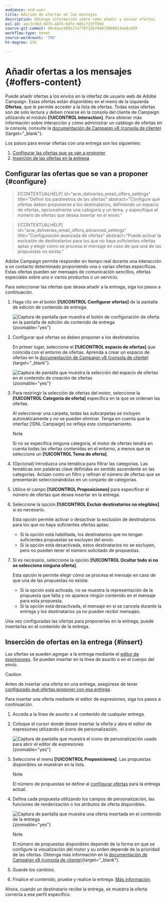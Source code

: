 ```yaml
---
audience: end-user
title: Adición de ofertas en los mensajes
description: Obtenga información sobre cómo añadir y enviar ofertas
exl-id: abc3c36d-d475-4474-b4fe-685cf23ff89d
source-git-commit: d6c6aac9d9127a770732b709873008613ae8c639
workflow-type: tm+mt
source-wordcount: '795'
ht-degree: 23%

---
```


# Añadir ofertas a los mensajes {#offers-content}

Puede añadir ofertas a los envíos en la interfaz de usuario web de Adobe Campaign. Estas ofertas están disponibles en el menú de la izquierda **Ofertas**, que le permite acceder a la lista de ofertas. Todas estas ofertas son de solo lectura y deben crearse en la consola del cliente de Campaign utilizando el módulo **[!UICONTROL Interaction]**. Para obtener más información sobre interacción y cómo administrar un catálogo de ofertas en la consola, consulte la [documentación de Campaign v8 (consola de cliente)](https://experienceleague.adobe.com/docs/campaign/campaign-v8/offers/interaction.html?lang=es){target="_blank"}.

Los pasos para enviar ofertas con una entrega son los siguientes:

1. [Configurar las ofertas que se van a proponer](#configure)
1. [Inserción de las ofertas en la entrega](#insert)

## Configurar las ofertas que se van a proponer {#configure}

>[!CONTEXTUALHELP]
>id="acw_deliveries_email_offers_settings"
>title="Definir los parámetros de las ofertas"
>abstract="Configure qué ofertas deben proponerse a los destinatarios, definiendo un espacio de ofertas, opcionalmente una categoría y un tema, y especifique el número de ofertas que desea insertar en el envío."

>[!CONTEXTUALHELP]
>id="acw_deliveries_email_offers_advanced_settings"
>title="Configuración avanzada de ofertas"
>abstract="Puede activar la exclusión de destinatarios para los que no haya suficientes ofertas aptas y elegir cómo se procesa el mensaje en caso de que una de las propuestas no exista."

Adobe Campaign permite responder en tiempo real durante una interacción a un contacto determinado proponiendo una o varias ofertas específicas. Estas ofertas pueden ser mensajes de comunicación sencillos, ofertas especiales sobre uno o varios productos o un servicio.

Para seleccionar las ofertas que desea añadir a la entrega, siga los pasos a continuación.

1. Haga clic en el botón **[!UICONTROL Configurar ofertas]** de la pantalla de edición de contenido de entrega.

   ![Captura de pantalla que muestra el botón de configuración de oferta en la pantalla de edición de contenido de entrega](assets/offer-setup.png){zoomable="yes"}

1. Configurar qué ofertas se deben proponer a los destinatarios.

   En primer lugar, seleccione el **[!UICONTROL espacio de ofertas]** que coincida con el entorno de ofertas. Aprenda a crear un espacio de ofertas en la [documentación de Campaign v8 (consola de cliente)](https://experienceleague.adobe.com/docs/campaign/campaign-v8/offers/interaction-settings/interaction-offer-spaces.html){target="_blank"}.

   ![Captura de pantalla que muestra la selección del espacio de ofertas en el contenido de creación de ofertas](assets/offer-create-content.png){zoomable="yes"}

1. Para restringir la selección de ofertas del motor, seleccione la **[!UICONTROL Categoría de oferta]** específica en la que se ordenan las ofertas.

   Al seleccionar una carpeta, todas las subcarpetas se incluyen automáticamente y no se pueden eliminar. Tenga en cuenta que la interfaz [!DNL Campaign] no refleja este comportamiento.

   >[!NOTE]
   >
   >Si no se especifica ninguna categoría, el motor de ofertas tendrá en cuenta todas las ofertas contenidas en el entorno, a menos que se seleccione un **[!UICONTROL Tema de oferta]**.

1. (Opcional) Introduzca una temática para filtrar las categorías. Las temáticas son palabras clave definidas en sentido ascendente en las categorías. Actúan como un filtro y refinan el número de ofertas que se presentarán seleccionándolas en un conjunto de categorías.

1. Utilice el campo **[!UICONTROL Proposiciones]** para especificar el número de ofertas que desea insertar en la entrega.

1. Seleccione la opción **[!UICONTROL Excluir destinatarios no elegibles]** si es necesario.

   Esta opción permite activar o desactivar la exclusión de destinatarios para los que no haya suficientes ofertas aptas:

   * Si la opción está habilitada, los destinatarios que no tengan suficientes propuestas se excluyen del envío.
   * Si la opción está desactivada, estos destinatarios no se excluyen, pero no pueden tener el número solicitado de propuestas.

1. Si es necesario, seleccione la opción **[!UICONTROL Ocultar todo si no se selecciona ninguna oferta]**.

   Esta opción le permite elegir cómo se procesa el mensaje en caso de que una de las propuestas no exista:

   * Si la opción está activada, no se muestra la representación de la propuesta que falta y no aparece ningún contenido en el mensaje para esta propuesta.
   * Si la opción está desactivada, el mensaje en sí se cancela durante la entrega y los destinatarios ya no pueden recibir mensajes.

Una vez configuradas las ofertas para proponerlas en la entrega, puede insertarlas en el contenido de la entrega.

## Inserción de ofertas en la entrega {#insert}

Las ofertas se pueden agregar a la entrega mediante el [editor de expresiones](../personalization/gs-personalization.md#access). Se pueden insertar en la línea de asunto o en el cuerpo del envío.

>[!CAUTION]
>
>Antes de insertar una oferta en una entrega, asegúrese de tener [configurado qué ofertas proponer con esa entrega](#configure).

Para insertar una oferta mediante el editor de expresiones, siga los pasos a continuación.

1. Acceda a la línea de asunto o al contenido de cualquier entrega.

1. Coloque el cursor donde desee insertar la oferta y abra el editor de expresiones utilizando el icono de personalización.

   ![Captura de pantalla que muestra el icono de personalización usado para abrir el editor de expresiones](assets/offer-insert-perso-icon.png){zoomable="yes"}

1. Seleccione el menú **[!UICONTROL Proposiciones]**. Las propuestas disponibles se muestran en la lista.

   >[!NOTE]
   >
   >El número de propuestas se define al [configurar ofertas](#configure) para la entrega actual.

1. Defina cada propuesta utilizando los campos de personalización, las funciones de renderización o los atributos de oferta disponibles.

   ![Captura de pantalla que muestra una oferta insertada en el contenido de la entrega](assets/offer-inserted.png){zoomable="yes"}

   >[!NOTE]
   >
   >El número de propuestas disponibles depende de la forma en que se configure la visualización del motor y su orden depende de la prioridad de las ofertas. Obtenga más información en la [documentación de Campaign v8 (consola de cliente)](https://experienceleague.adobe.com/docs/campaign/campaign-v8/offers/interaction-best-practices.html){target="_blank"}.

1. Guarde los cambios.

1. Finalice el contenido, pruebe y realice la entrega. [Más información](gs-messages.md).

Ahora, cuando un destinatario recibe la entrega, se muestra la oferta correcta a ese perfil específico.